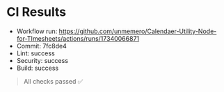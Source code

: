 # CI Results

- Workflow run: https://github.com/unmemero/Calendaer-Utility-Node-for-TImesheets/actions/runs/17340066871
- Commit: 7fc8de4
- Lint:     success
- Security: success
- Build:    success

> All checks passed ✅

